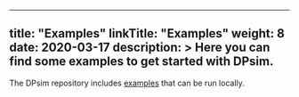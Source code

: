 
---
title: "Examples"
linkTitle: "Examples"
weight: 8
date: 2020-03-17
description: >
  Here you can find some examples to get started with DPsim.
---

The DPsim repository includes [examples](https://github.com/sogno-platform/dpsim/tree/master/examples) that can be run locally.
